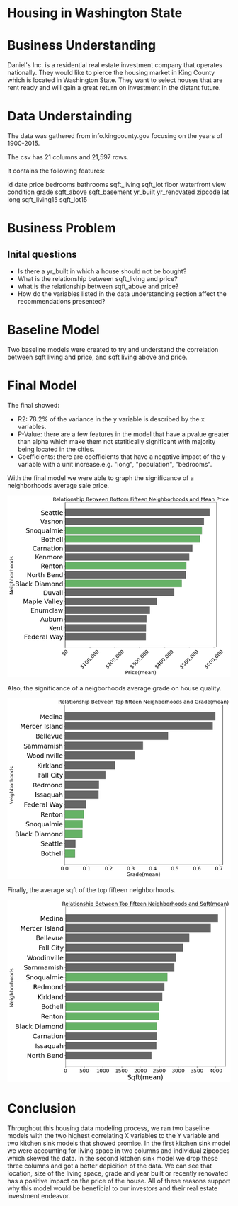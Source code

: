 # Housing in Washington State

# Business Understanding
Daniel's Inc. is a residential real estate investment company that operates nationally. They would like to pierce the housing market in King County which is located in Washington State. They want to select houses that are rent ready and will gain a great return on investment in the distant future.

# Data Understainding
The data was gathered from info.kingcounty.gov focusing on the years of 1900-2015.

The csv has 21 columns and 21,597 rows.

It contains the following features:

id
date
price
bedrooms
bathrooms
sqft_living
sqft_lot
floor
waterfront
view
condition
grade
sqft_above
sqft_basement
yr_built
yr_renovated
zipcode
lat
long
sqft_living15
sqft_lot15

# Business Problem
## Inital questions
- Is there a yr_built in which a house should not be bought?
- What is the relationship between sqft_living and price?
- what is the relationship between sqft_above and price?
- How do the variables listed in the data understanding section affect the recommendations presented?

# Baseline Model
Two baseline models were created to try and understand the correlation between sqft living and price, and sqft living above and price. 

# Final Model
The final showed:
- R2: 78.2% of the variance in the y variable is described by the x variables.
- P-Value: there are a few features in the model that have a pvalue greater than alpha which make them not statitically significant with majority being located in the cities.
- Coefficients: there are coefficients that have a negative impact of the y-variable with a unit increase.e.g. "long", "population", "bedrooms".

With the final model we were able to graph the significance of a neighborhoods average sale price.

![](Images/pic1.png)

Also, the significance of a neigborhoods average grade on house quality.

![](Images/pic2.png)

Finally, the average sqft of the top fifteen neighborhoods.

![](Images/pic3.png)

# Conclusion
Throughout this housing data modeling process, we ran two baseline models with the two highest correlating X variables to the Y variable and two kitchen sink models that showed promise. In the first kitchen sink model we were accounting for living space in two columns and individual zipcodes which skewed the data. In the second kitchen sink model we drop these three columns and got a better depicition of the data. We can see that location, size of the living space, grade and year built or recently renovated has a positive impact on the price of the house. All of these reasons support why this model would be beneficial to our investors and their real estate investment endeavor.